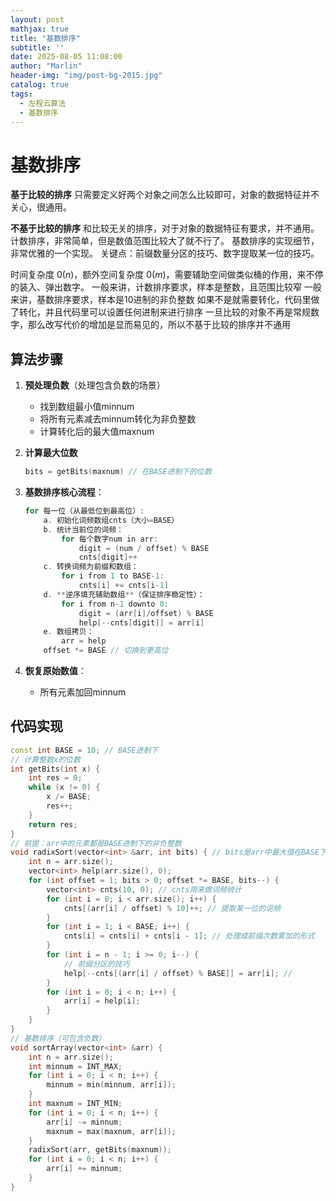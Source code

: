 ```yaml
---
layout: post
mathjax: true
title: "基数排序"
subtitle: ''
date: 2025-08-05 11:08:00
author: "Marlin"
header-img: "img/post-bg-2015.jpg"
catalog: true
tags:
  - 左程云算法
  - 基数排序
---
```


# 基数排序

**基于比较的排序**
只需要定义好两个对象之间怎么比较即可，对象的数据特征并不关心，很通用。

**不基于比较的排序**
和比较无关的排序，对于对象的数据特征有要求，并不通用。
计数排序，非常简单，但是数值范围比较大了就不行了。
基数排序的实现细节，非常优雅的一个实现。
关键点：前缀数量分区的技巧、数字提取某一位的技巧。

时间复杂度 $0(n)$，额外空间复杂度 $0(m)$，需要辅助空间做类似桶的作用，来不停的装入、弹出数字。
一般来讲，计数排序要求，样本是整数，且范围比较窄
一般来讲，基数排序要求，样本是10进制的非负整数
如果不是就需要转化，代码里做了转化，并且代码里可以设置任何进制来进行排序
一旦比较的对象不再是常规数字，那么改写代价的增加是显而易见的，所以不基于比较的排序并不通用

## 算法步骤

1. **预处理负数**（处理包含负数的场景）
   - 找到数组最小值minnum
   - 将所有元素减去minnum转化为非负整数
   - 计算转化后的最大值maxnum

2. **计算最大位数**
   ```cpp
   bits = getBits(maxnum) // 在BASE进制下的位数

3. **基数排序核心流程**：
   ```cpp
   for 每一位（从最低位到最高位）:
       a. 初始化词频数组cnts（大小=BASE）
       b. 统计当前位的词频：
           for 每个数字num in arr:
               digit = (num / offset) % BASE
               cnts[digit]++
       c. 转换词频为前缀和数组：
           for i from 1 to BASE-1:
               cnts[i] += cnts[i-1]
       d. **逆序填充辅助数组**（保证排序稳定性）：
           for i from n-1 downto 0:
               digit = (arr[i]/offset) % BASE
               help[--cnts[digit]] = arr[i]
       e. 数组拷贝：
           arr = help
       offset *= BASE // 切换到更高位
    ```
4. **恢复原始数值**：
   - 所有元素加回minnum

## 代码实现
```cpp
const int BASE = 10; // BASE进制下
// 计算整数x的位数
int getBits(int x) {
    int res = 0;
    while (x != 0) {
        x /= BASE;
        res++;
    }
    return res;
}
// 前提：arr中的元素都是BASE进制下的非负整数
void radixSort(vector<int> &arr, int bits) { // bits是arr中最大值在BASE下有几位
    int n = arr.size();
    vector<int> help(arr.size(), 0);
    for (int offset = 1; bits > 0; offset *= BASE, bits--) {
        vector<int> cnts(10, 0); // cnts用来做词频统计
        for (int i = 0; i < arr.size(); i++) {
            cnts[(arr[i] / offset) % 10]++; // 提取某一位的词频
        }
        for (int i = 1; i < BASE; i++) {
            cnts[i] = cnts[i] + cnts[i - 1]; // 处理成前缀次数累加的形式
        }
        for (int i = n - 1; i >= 0; i--) {
            // 前缀分区的技巧
            help[--cnts[(arr[i] / offset) % BASE]] = arr[i]; //
        }
        for (int i = 0; i < n; i++) {
            arr[i] = help[i];
        }
    }
}
// 基数排序（可包含负数）
void sortArray(vector<int> &arr) {
    int n = arr.size();
    int minnum = INT_MAX;
    for (int i = 0; i < n; i++) {
        minnum = min(minnum, arr[i]);
    }
    int maxnum = INT_MIN;
    for (int i = 0; i < n; i++) {
        arr[i] -= minnum;
        maxnum = max(maxnum, arr[i]);
    }
    radixSort(arr, getBits(maxnum));
    for (int i = 0; i < n; i++) {
        arr[i] += minnum;
    }
}
```